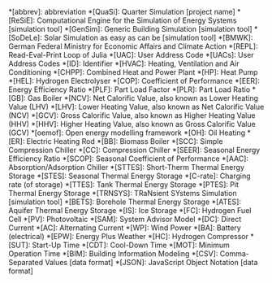 *[abbrev]:  abbreviation
*[QuaSi]:   Quarter Simulation [project name]
*[ReSiE]:   Computational Engine for the Simulation of Energy Systems [simulation tool]
*[GenSim]:  Generic Building Simulation [simulation tool]
*[SoDeLe]:  Solar Simulation as easy as can be [simulation tool]
*[BMWK]:    German Federal Ministry for Economic Affairs and Climate Action
*[REPL]:    Read-Eval-Print Loop of Julia
*[UAC]:     User Address Code
*[UACs]:     User Address Codes
*[ID]:      Identifier
*[HVAC]:    Heating, Ventilation and Air Conditioning 
*[CHPP]:    Combined Heat and Power Plant
*[HP]:      Heat Pump
*[HEL]:     Hydrogen Electrolyser
*[COP]:     Coefficient of Performance 
*[EER]:     Energy Efficiency Ratio
*[PLF]:     Part Load Factor
*[PLR]:     Part Load Ratio
*[GB]:      Gas Boiler
*[NCV]:     Net Calorific Value, also known as Lower Heating Value (LHV)
*[LHV]:     Lower Heating Value, also known as Net Calorific Value (NCV)
*[GCV]:     Gross Calorific Value, also known as Higher Heating Value (HHV)
*[HHV]:     Higher Heating Value, also known as Gross Calorific Value (GCV)
*[oemof]:   Open energy modelling framework
*[OH]:      Oil Heating
*[ER]:      Electric Heating Rod
*[BB]:      Biomass Boiler
*[SCC]:     Simple Compression Chiller
*[CC]:      Compression Chiller
*[SEER]:    Seasonal Energy Efficiency Ratio 
*[SCOP]:    Seasonal Coefficient of Performance
*[AAC]:     Absorption/Adsorption Chiller 
*[STTES]:   Short-Therm Thermal Energy Storage
*[STES]:    Seasonal Thermal Energy Storage 
*[C-rate]:  Charging rate (of storage)
*[TTES]:    Tank Thermal Energy Storage
*[PTES]:    Pit Thermal Energy Storage
*[TRNSYS]:  TRaNsient SYstems Simulation [simulation tool]
*[BETS]:    Borehole Thermal Energy Storage
*[ATES]:    Aquifer Thermal Energy Storage
*[IS]:      Ice Storage 
*[FC]:      Hydrogen Fuel Cell
*[PV]:      Photovoltaic
*[SAM]:     System Advisor Model 
*[DC]:      Direct Current
*[AC]:      Alternating Current
*[WP]:      Wind Power
*[BA]:      Battery (electrical)
*[EPW]:     Energy Plus Weather
*[HC]:      Hydrogen Compressor
*[SUT]:     Start-Up Time 
*[CDT]:     Cool-Down Time 
*[MOT]:     Minimum Operation Time 
*[BIM]:     Building Information Modeling 
*[CSV]:     Comma-Separated Values [data format] 
*[JSON]:    JavaScript Object Notation [data format]